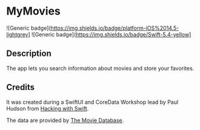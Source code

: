 # MyMovies

![Generic badge](https://img.shields.io/badge/platform-iOS%2014.5-lightgrey]
![Generic badge](https://img.shields.io/badge/Swift-5.4-yellow]

## Description
The app lets you search information about movies and store your favorites. 

## Credits
It was created during a SwiftUI and CoreData Workshop lead by Paul Hudson from [Hacking with Swift](https://www.hackingwithswift.com). 

The data are provided by [The Movie Database](https://www.themoviedb.org/).

